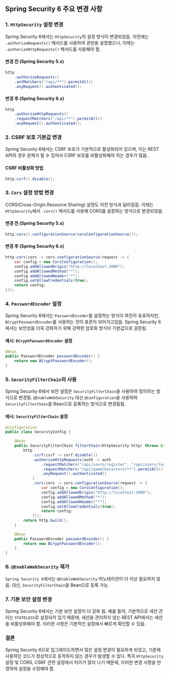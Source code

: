 ## **Spring Security 6 주요 변경 사항**

### 1. **`HttpSecurity` 설정 변경**

Spring Security 6에서는 `HttpSecurity`의 설정 방식이 변경되었음. 이전에는 `.authorizeRequests()` 메서드를 사용하여 권한을 설정했으나, 이제는 `.authorizeHttpRequests()` 메서드를 사용해야 함.

#### **변경 전 (Spring Security 5.x)**

```java
http
    .authorizeRequests()
    .antMatchers("/api/**").permitAll()
    .anyRequest().authenticated();
```

#### **변경 후 (Spring Security 6.x)**

```java
http
    .authorizeHttpRequests()
    .requestMatchers("/api/**").permitAll()
    .anyRequest().authenticated();
```

### 2. **CSRF 보호 기본값 변경**

Spring Security 6에서는 CSRF 보호가 기본적으로 활성화되어 있으며, 이는 REST API의 경우 문제가 될 수 있어서 CSRF 보호를 비활성화해야 하는 경우가 많음.

#### **CSRF 비활성화 방법**

```java
http.csrf().disable();
```

### 3. **`Cors` 설정 방법 변경**

CORS(Cross-Origin Resource Sharing) 설정도 이전 방식과 달라짐짐. 이제는 `HttpSecurity`에서 `.cors()` 메서드를 사용해 CORS를 설정하는 방식으로 변경되었음.

#### **변경 전 (Spring Security 5.x)**

```java
http.cors().configurationSource(corsConfigurationSource());
```

#### **변경 후 (Spring Security 6.x)**

```java
http.cors(cors -> cors.configurationSource(request -> {
    var config = new CorsConfiguration();
    config.addAllowedOrigin("http://localhost:3000");
    config.addAllowedMethod("*");
    config.addAllowedHeader("*");
    config.setAllowCredentials(true);
    return config;
}));
```

### 4. **`PasswordEncoder` 설정**

Spring Security 6에서는 `PasswordEncoder`를 설정하는 방식이 여전히 유효하지만, `BCryptPasswordEncoder`를 사용하는 것이 표준이 되어가고있음. 
Spring Security 6에서는 보안성을 더욱 강화하기 위해 강력한 암호화 방식이 기본값으로 권장됨.

#### **예시: `BCryptPasswordEncoder` 설정**

```java
@Bean
public PasswordEncoder passwordEncoder() {
    return new BCryptPasswordEncoder();
}
```

### 5. **`SecurityFilterChain`의 사용**

Spring Security 6에서 보안 설정은 `SecurityFilterChain`을 사용하여 정의하는 방식으로 변경됨. 
`@EnableWebSecurity` 대신 `@Configuration`을 사용하여 `SecurityFilterChain`을 Bean으로 등록하는 방식으로 변경됨됨.

#### **예시: `SecurityFilterChain` 설정**

```java
@Configuration
public class SecurityConfig {

    @Bean
    public SecurityFilterChain filterChain(HttpSecurity http) throws Exception {
        http
            .csrf(csrf -> csrf.disable())
            .authorizeHttpRequests(auth -> auth
                .requestMatchers("/api/users/register", "/api/users/login").permitAll()
                .requestMatchers("/api/gameCharacters/**").permitAll()
                .anyRequest().authenticated()
            )
            .cors(cors -> cors.configurationSource(request -> {
                var config = new CorsConfiguration();
                config.addAllowedOrigin("http://localhost:3000");
                config.addAllowedMethod("*");
                config.addAllowedHeader("*");
                config.setAllowCredentials(true);
                return config;
            }));
        return http.build();
    }

    @Bean
    public PasswordEncoder passwordEncoder() {
        return new BCryptPasswordEncoder();
    }
}
```

### 6. **`@EnableWebSecurity` 제거**

`Spring Security 6`에서는 `@EnableWebSecurity` 어노테이션이 더 이상 필요하지 않음. 대신, `SecurityFilterChain`을 Bean으로 등록 가능.

### 7. **기본 보안 설정 변경**

Spring Security 6에서는 기본 보안 설정이 더 강화 됨. 
예를 들어, 기본적으로 세션 관리는 `STATELESS`로 설정되어 있기 때문에, 
세션을 관리하지 않는 REST API에서는 세션을 비활성화해야 함. 이러한 사항은 기본적인 설정에서 빠르게 확인할 수 있음.

### **결론**

Spring Security 6으로 업그레이드하면서 많은 설정 변경이 필요하게 되었고, 
기존에 사용하던 코드가 정상적으로 동작하지 않는 경우가 발생할 수 있다. 
특히 `HttpSecurity` 설정 및 CORS, CSRF 관련 설정에서 차이가 많이 나기 때문에, 이러한 변경 사항을 반영하여 설정을 수정해야 함.

